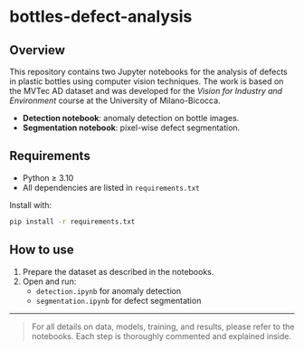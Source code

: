 # bottles-defect-analysis

## Overview

This repository contains two Jupyter notebooks for the analysis of defects in plastic bottles using computer vision techniques. The work is based on the MVTec AD dataset and was developed for the *Vision for Industry and Environment* course at the University of Milano-Bicocca.

- **Detection notebook**: anomaly detection on bottle images.
- **Segmentation notebook**: pixel-wise defect segmentation.

## Requirements

- Python ≥ 3.10
- All dependencies are listed in `requirements.txt`

Install with:

```bash
pip install -r requirements.txt
```

## How to use

1. Prepare the dataset as described in the notebooks.
2. Open and run:
   - `detection.ipynb` for anomaly detection
   - `segmentation.ipynb` for defect segmentation

---

> For all details on data, models, training, and results, please refer to the notebooks. Each step is thoroughly commented and explained inside.
